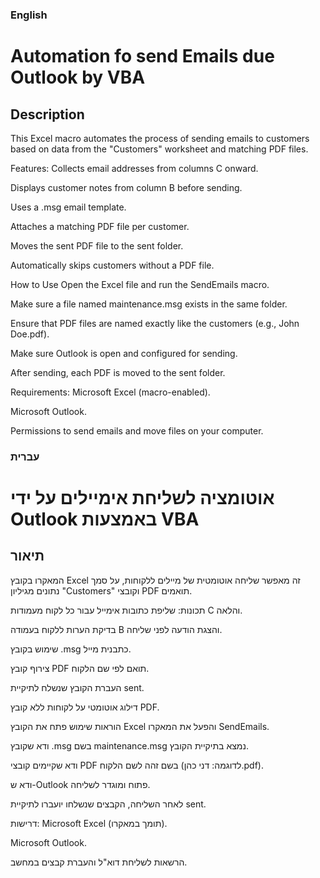 ### English
# Automation fo send Emails due Outlook by VBA
## Description
This Excel macro automates the process of sending emails to customers based on data from the "Customers" worksheet and matching PDF files.

Features:
Collects email addresses from columns C onward.

Displays customer notes from column B before sending.

Uses a .msg email template.

Attaches a matching PDF file per customer.

Moves the sent PDF file to the sent folder.

Automatically skips customers without a PDF file.

How to Use
Open the Excel file and run the SendEmails macro.

Make sure a file named maintenance.msg exists in the same folder.

Ensure that PDF files are named exactly like the customers (e.g., John Doe.pdf).

Make sure Outlook is open and configured for sending.

After sending, each PDF is moved to the sent folder.

Requirements:
Microsoft Excel (macro-enabled).

Microsoft Outlook.

Permissions to send emails and move files on your computer.

### עברית
# אוטומציה לשליחת אימיילים על ידי Outlook באמצעות VBA
## תיאור
המאקרו בקובץ Excel זה מאפשר שליחה אוטומטית של מיילים ללקוחות, על סמך נתונים מגיליון "Customers" וקובצי PDF תואמים.

תכונות:
שליפת כתובות אימייל עבור כל לקוח מעמודות C והלאה.

בדיקת הערות ללקוח בעמודה B והצגת הודעה לפני שליחה.

שימוש בקובץ .msg כתבנית מייל.

צירוף קובץ PDF תואם לפי שם הלקוח.

העברת הקובץ שנשלח לתיקיית sent.

דילוג אוטומטי על לקוחות ללא קובץ PDF.

הוראות שימוש
פתח את הקובץ Excel והפעל את המאקרו SendEmails.

ודא שקובץ .msg בשם maintenance.msg נמצא בתיקיית הקובץ.

ודא שקיימים קובצי PDF בשם זהה לשם הלקוח (לדוגמה: דני כהן.pdf).

ודא ש-Outlook פתוח ומוגדר לשליחה.

לאחר השליחה, הקבצים שנשלחו יועברו לתיקיית sent.

דרישות:
Microsoft Excel (תומך במאקרו).

Microsoft Outlook.

הרשאות לשליחת דוא"ל והעברת קבצים במחשב.

